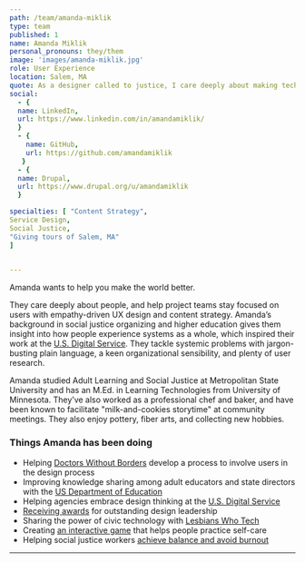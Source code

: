 ```yaml
---
path: /team/amanda-miklik
type: team
published: 1
name: Amanda Miklik
personal_pronouns: they/them
image: 'images/amanda-miklik.jpg'
role: User Experience
location: Salem, MA
quote: As a designer called to justice, I care deeply about making technology work for the people. 
social: 
  - {
  name: LinkedIn,
  url: https://www.linkedin.com/in/amandamiklik/
  }
  - {
    name: GitHub,
    url: https://github.com/amandamiklik
   }
  - {
  name: Drupal,
  url: https://www.drupal.org/u/amandamiklik
  }

specialties: [ "Content Strategy",
Service Design,
Social Justice,
"Giving tours of Salem, MA"
]

  
---
```

Amanda wants to help you make the world better.

They care deeply about people, and help project teams stay focused on users with empathy-driven UX design and content strategy. Amanda’s background in social justice organizing and higher education gives them insight into how people experience systems as a whole, which inspired their work at the [U.S. Digital Service](https://www.usds.gov/). They tackle systemic problems with jargon-busting plain language, a keen organizational sensibility, and plenty of user research.

Amanda studied Adult Learning and Social Justice at Metropolitan State University and has an M.Ed. in Learning Technologies from University of Minnesota. They’ve also worked as a professional chef and baker, and have been known to facilitate "milk-and-cookies storytime" at community meetings. They also enjoy pottery, fiber arts, and collecting new hobbies. 




### Things Amanda has been doing
* Helping [Doctors Without Borders](https://civicactions.com/case-study/msf) develop a process to involve users in the design process
* Improving knowledge sharing among adult educators and state directors with the [US Department of Education](https://lincs.ed.gov/)
* Helping agencies embrace design thinking at the [U.S. Digital Service](https://www.usds.gov/)
* [Receiving awards](http://dcfemtech.com/awards-2018-media) for outstanding design leadership
* Sharing the power of civic technology with [Lesbians Who Tech](https://lesbianswhotech.org/speakers/amanda-miklik/)
* Creating [an interactive game](https://youfeellikeshit.com/) that helps people practice self-care
* Helping social justice workers [achieve balance and avoid burnout](http://amandamiklik.com/coaching.html) 



-------------------------------
